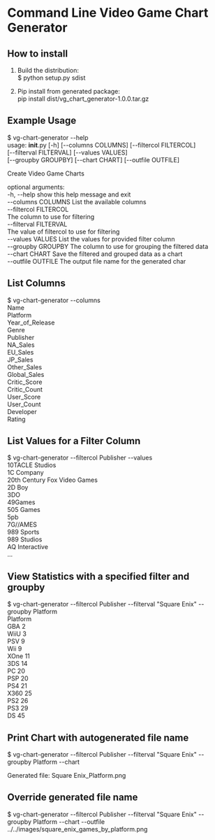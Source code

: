 # Command Line Video Game Chart Generator  
  
## How to install  
1) Build the distribution:  
$ python setup.py sdist  
  
2) Pip install from generated package:  
pip install dist/vg_chart_generator-1.0.0.tar.gz  
  
## Example Usage  
$ vg-chart-generator --help  
usage: __init__.py [-h] [--columns COLUMNS] [--filtercol FILTERCOL]  
                   [--filterval FILTERVAL] [--values VALUES]  
                   [--groupby GROUPBY] [--chart CHART] [--outfile OUTFILE]  
  
Create Video Game Charts  
  
optional arguments:  
  -h, --help            show this help message and exit  
  --columns COLUMNS     List the available columns  
  --filtercol FILTERCOL  
                        The column to use for filtering  
  --filterval FILTERVAL  
                        The value of filtercol to use for filtering  
  --values VALUES       List the values for provided filter column  
  --groupby GROUPBY     The column to use for grouping the filtered data  
  --chart CHART         Save the filtered and grouped data as a chart  
  --outfile OUTFILE     The output file name for the generated char  
  
  
## List Columns  
  
$ vg-chart-generator --columns  
Name  
Platform  
Year_of_Release  
Genre  
Publisher  
NA_Sales  
EU_Sales  
JP_Sales  
Other_Sales  
Global_Sales  
Critic_Score  
Critic_Count  
User_Score  
User_Count  
Developer  
Rating  
  
  
## List Values for a Filter Column  
$ vg-chart-generator --filtercol Publisher --values  
10TACLE Studios  
1C Company  
20th Century Fox Video Games  
2D Boy  
3DO  
49Games  
505 Games  
5pb  
7G//AMES  
989 Sports  
989 Studios  
AQ Interactive  
...  
  
## View Statistics with a specified filter and groupby  
$ vg-chart-generator --filtercol Publisher --filterval "Square Enix" --groupby Platform  
Platform  
GBA      2  
WiiU     3  
PSV      9  
Wii      9  
XOne    11  
3DS     14  
PC      20  
PSP     20  
PS4     21  
X360    25  
PS2     26  
PS3     29  
DS      45  
  
## Print Chart with autogenerated file name  
$ vg-chart-generator --filtercol Publisher --filterval "Square Enix" --groupby Platform --chart  
  
Generated file: Square Enix_Platform.png  
  
## Override generated file name  
  
$ vg-chart-generator --filtercol Publisher --filterval "Square Enix" --groupby Platform --chart --outfile ../../images/square_enix_games_by_platform.png  
